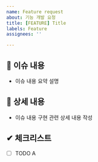 ```yaml
---
name: Feature request
about: 기능 개발 요청
title: [FEATURE] Title
labels: Feature
assignees: ''

---
```


## 📄 이슈 내용
- 이슈 내용 요약 설명
## 📝 상세 내용
- 이슈 내용 구현 관련 상세 내용 작성
## ✔ 체크리스트
- [ ] TODO A
